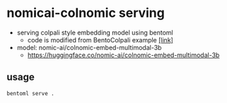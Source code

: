 # nomicai-colnomic serving
* serving colpali style embedding model using bentoml
    * code is modified from BentoColpali example [[link]](https://github.com/bentoml/BentoColPali/blob/main/bentocolpali/service.py)
* model: nomic-ai/colnomic-embed-multimodal-3b
    * https://huggingface.co/nomic-ai/colnomic-embed-multimodal-3b


## usage
```
bentoml serve .
```